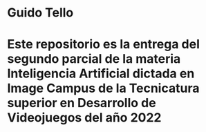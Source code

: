 # Guido Tello
 
# Este repositorio es la entrega del segundo parcial de la materia Inteligencia Artificial dictada en Image Campus de la Tecnicatura superior en Desarrollo de Videojuegos del año 2022